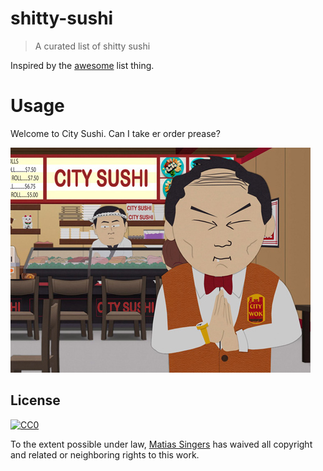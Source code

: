 # shitty-sushi
> A curated list of shitty sushi

Inspired by the [awesome](https://github.com/sindresorhus/awesome) list thing.

# Usage

Welcome to City Sushi. Can I take er order prease?

![city sushi](city-sushi.png)

## License

[![CC0](http://i.creativecommons.org/p/zero/1.0/88x31.png)](http://creativecommons.org/publicdomain/zero/1.0/)

To the extent possible under law, [Matias Singers](http://mts.io) has waived all copyright and related or neighboring rights to this work.
